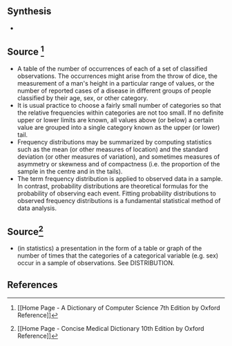 ## Synthesis
- 
## Source [^1]
- A table of the number of occurrences of each of a set of classified observations. The occurrences might arise from the throw of dice, the measurement of a man's height in a particular range of values, or the number of reported cases of a disease in different groups of people classified by their age, sex, or other category.
- It is usual practice to choose a fairly small number of categories so that the relative frequencies within categories are not too small. If no definite upper or lower limits are known, all values above (or below) a certain value are grouped into a single category known as the upper (or lower) tail.
- Frequency distributions may be summarized by computing statistics such as the mean (or other measures of location) and the standard deviation (or other measures of variation), and sometimes measures of asymmetry or skewness and of compactness (i.e. the proportion of the sample in the centre and in the tails).
- The term frequency distribution is applied to observed data in a sample. In contrast, probability distributions are theoretical formulas for the probability of observing each event. Fitting probability distributions to observed frequency distributions is a fundamental statistical method of data analysis.
## Source[^2]
- (in statistics) a presentation in the form of a table or graph of the number of times that the categories of a categorical variable (e.g. sex) occur in a sample of observations. See DISTRIBUTION.
## References

[^1]: [[Home Page - A Dictionary of Computer Science 7th Edition by Oxford Reference]]
[^2]: [[Home Page - Concise Medical Dictionary 10th Edition by Oxford Reference]]